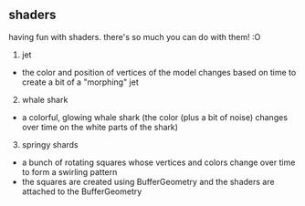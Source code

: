 ## shaders

having fun with shaders. there's so much you can do with them! :O    
    
1. jet
- the color and position of vertices of the model changes based on time to create a bit of a "morphing" jet
    
2. whale shark
- a colorful, glowing whale shark (the color (plus a bit of noise) changes over time on the white parts of the shark)
    
3. springy shards
- a bunch of rotating squares whose vertices and colors change over time to form a swirling pattern
- the squares are created using BufferGeometry and the shaders are attached to the BufferGeometry